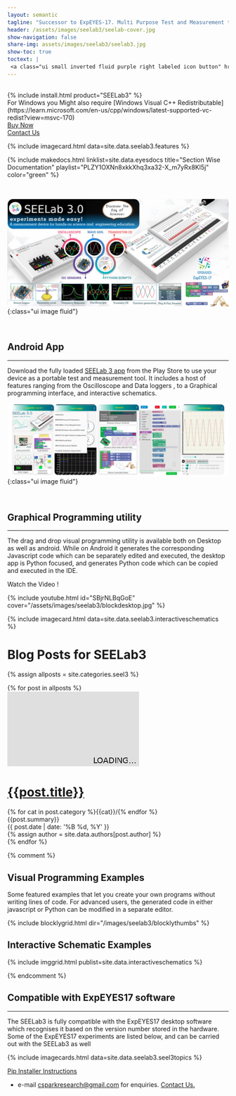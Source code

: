 ```yaml
---
layout: semantic
tagline: "Successor to ExpEYES-17. Multi Purpose Test and Measurement tool"
header: /assets/images/seelab3/seelab-cover.jpg
show-navigation: false
share-img: assets/images/seelab3/seelab3.jpg
show-toc: true
toctext: |
 <a class="ui small inverted fluid purple right labeled icon button" href="/expeyes17/blog"><i class="right arrow icon"></i>Blog</a>
---
```


<br>
{% include install.html product="SEELab3"  %}
<br>
For Windows you Might also require [Windows Visual C++ Redistributable](https://learn.microsoft.com/en-us/cpp/windows/latest-supported-vc-redist?view=msvc-170)

<br>
<div class="ui fluid container">
<a class="ui fluid blue animated fade button" href="/contact.html" target="_blank">
	<div class="visible content" >
	<i class="ui cart icon"></i>
	Buy Now
	</div>
	<div class="hidden content">Contact Us</div>
</a>
</div>


{% include imagecard.html data=site.data.seelab3.features %}

{% include makedocs.html linklist=site.data.eyesdocs title="Section Wise Documentation"  playlist="PLZY1OXNn8xkkXhq3xa32-X_m7yRx8Kl5j" color="green" %}


<br>

![](/assets/images/seelab3/header.jpg){:class="ui image fluid"}

<br>


## Android App
---

Download the fully loaded [SEELab 3 app](https://play.google.com/store/apps/details?id=com.cspark.research.eyes17) from the Play Store to use your device as a portable test and measurement tool. It includes a host of features
ranging from the Oscilloscope and Data loggers , to a Graphical programming interface, and interactive schematics. 

![](/assets/images/seelab3/androidapp.jpg){:class="ui image fluid"}

<br>

## Graphical Programming utility
---

The drag and drop visual programming utility is available both on Desktop as well as android. While on Android it generates the corresponding Javascript code which can be separately edited and executed, the desktop app is Python focused, and generates Python code which can be copied and executed in the IDE.


Watch the Video !

{% include youtube.html id="SBjrNLBqGoE" cover="/assets/images/seelab3/blockdesktop.jpg" %}

{% include imagecard.html data=site.data.seelab3.interactiveschematics %}



# Blog Posts for SEELab3

{% assign allposts = site.categories.seel3 %}

<div class="ui clearing hidden divider"></div>	
<div class="ui container">
	<div class="ui relaxed divided items">
	{% for post in allposts %}
	<div class="item link">
	  <a class="ui medium image raised red segment" href="{{post.url}}">
		<img src="/assets/images/300x170.png" class="ui image lazy" data-src="{{ post.cover }}">
	  </a>
	  <div class="content">
		<h1 class="ui header small" id="{{post.title}}"><a href="{{post.url}}" class="ui dividing header teal"><i class="settings icon"></i>{{post.title}}</a></h1>
		<div class="meta">
			    {% for cat in post.category %}<a>{{cat}}/</a>{% endfor %}
		</div>
		<div class="description">
		  {{post.summary}}
		</div>
		<div class="extra">
		  <div>{{ post.date | date: '%B %d, %Y' }}</div>
			{% assign author = site.data.authors[post.author] %}
			<!--
			<a class="ui basic image large label right floated">
			  <img src="{{author.photo}}">
			  {{author.name}}
			</a>
			-->
		</div>
	  </div>
	</div>
	<div class="ui clearing hidden divider"></div>	
	{% endfor %}
	</div>
</div>

{% comment %}
## Visual Programming Examples

Some featured examples that let you create your own programs without writing lines of code. For advanced users, the generated code in either javascript
or Python can be modified in a separate editor.

{% include blocklygrid.html dir="/images/seelab3/blocklythumbs"  %}


## Interactive Schematic Examples

{% include imggrid.html publist=site.data.interactiveschematics  %}

{% endcomment %}

## Compatible with ExpEYES17 software
---

The SEELab3 is fully compatible with the ExpEYES17 desktop software which recognises it based on the version number stored in the hardware.
Some of the ExpEYES17 experiments are listed below, and can be carried out with the SEELab3 as well

{% include imagecards.html data=site.data.seelab3.seel3topics %}



<a class="ui basic primary button" style="width:300px" href = "/installers/install-via-pip.html" target="_blank"><i class="ui download icon"></i> Pip Installer Instructions</a> 


* e-mail csparkresearch@gmail.com for enquiries. [Contact Us.](contact)
